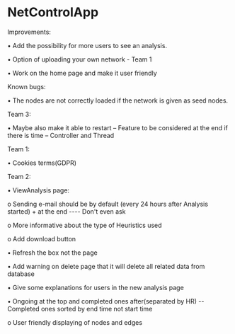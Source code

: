 # NetControlApp 


Improvements:

•	Add the possibility for more users to see an analysis.

• Option of uploading your own network - Team 1

• Work on the home page and make it user friendly

Known bugs:

•	The nodes are not correctly loaded if the network is given as seed nodes.

Team 3:

•	Maybe also make it able to restart – Feature to be considered at the end if there is time – Controller and Thread

Team 1:

•	Cookies terms(GDPR)

Team 2:

•	ViewAnalysis page:

  o	Sending e-mail should be by default (every 24 hours after Analysis started) + at the end ---- Don't even ask 

  o	More informative about the type of Heuristics used
  
  o	Add download button
  
  • Refresh the box not the page
  
  • Add warning on delete page that it will delete all related data from database
  
  • Give some explanations for users in the new analysis page
  
  • Ongoing at the top and completed ones after(separated by HR) -- Completed ones sorted by end time not start time

  o User friendly displaying of nodes and edges

